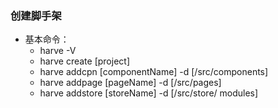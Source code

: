 ### 创建脚手架

- 基本命令：
  - harve -V
  - harve create [project]
  - harve addcpn [componentName] -d [/src/components]
  - harve addpage [pageName] -d [/src/pages]
  - harve addstore [storeName] -d [/src/store/ modules]

